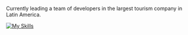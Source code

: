 
Currently leading a team of developers in the largest tourism company in Latin America.

[![My Skills](https://skillicons.dev/icons?i=aws,bash,kubernetes,go,linux,laravel,rust,vim,gcp,react,spring,java,javascript,typescript,emacs)](https://skillicons.dev)
